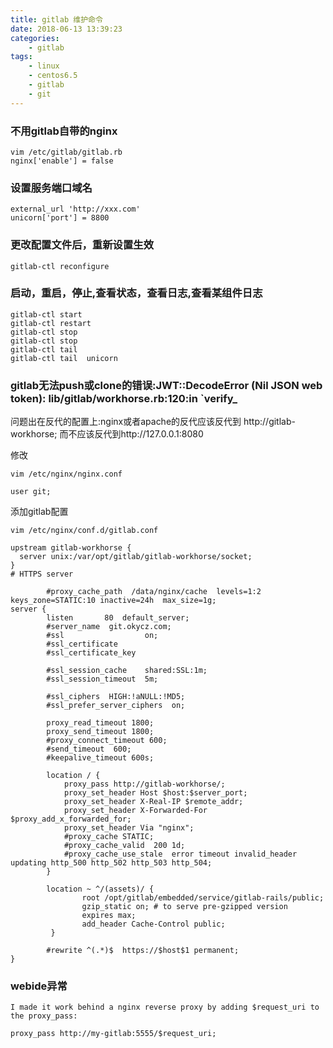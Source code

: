 ```yaml
---
title: gitlab 维护命令
date: 2018-06-13 13:39:23
categories: 
	- gitlab
tags:
	- linux
	- centos6.5
	- gitlab
	- git
---
```



### 不用gitlab自带的nginx
```
vim /etc/gitlab/gitlab.rb
nginx['enable'] = false
```

### 设置服务端口域名

```
external_url 'http://xxx.com'
unicorn['port'] = 8800

```

### 更改配置文件后，重新设置生效
```
gitlab-ctl reconfigure

```

### 启动，重启，停止,查看状态，查看日志,查看某组件日志
```
gitlab-ctl start
gitlab-ctl restart
gitlab-ctl stop
gitlab-ctl stop
gitlab-ctl tail 
gitlab-ctl tail  unicorn
```
### gitlab无法push或clone的错误:JWT::DecodeError (Nil JSON web token): lib/gitlab/workhorse.rb:120:in `verify_

问题出在反代的配置上:nginx或者apache的反代应该反代到 http://gitlab-workhorse; 而不应该反代到http://127.0.0.1:8080

修改

```
vim /etc/nginx/nginx.conf  

user git;
```
添加gitlab配置

```
vim /etc/nginx/conf.d/gitlab.conf

upstream gitlab-workhorse {
  server unix:/var/opt/gitlab/gitlab-workhorse/socket;
}
# HTTPS server

        #proxy_cache_path  /data/nginx/cache  levels=1:2    keys_zone=STATIC:10 inactive=24h  max_size=1g;
server {
        listen       80  default_server;
        #server_name  git.okycz.com;
        #ssl                  on;
        #ssl_certificate
        #ssl_certificate_key

        #ssl_session_cache    shared:SSL:1m;
        #ssl_session_timeout  5m;

        #ssl_ciphers  HIGH:!aNULL:!MD5;
        #ssl_prefer_server_ciphers  on;

        proxy_read_timeout 1800;
        proxy_send_timeout 1800;
        #proxy_connect_timeout 600;
        #send_timeout  600;
        #keepalive_timeout 600s;

        location / {
            proxy_pass http://gitlab-workhorse/;
            proxy_set_header Host $host:$server_port;
            proxy_set_header X-Real-IP $remote_addr;
            proxy_set_header X-Forwarded-For $proxy_add_x_forwarded_for;
            proxy_set_header Via "nginx";
            #proxy_cache STATIC;
            #proxy_cache_valid  200 1d;
            #proxy_cache_use_stale  error timeout invalid_header updating http_500 http_502 http_503 http_504;
        }

        location ~ ^/(assets)/ {
                root /opt/gitlab/embedded/service/gitlab-rails/public;
                gzip_static on; # to serve pre-gzipped version
                expires max;
                add_header Cache-Control public;
         }

        #rewrite ^(.*)$  https://$host$1 permanent;
}

```


### webide异常
```
I made it work behind a nginx reverse proxy by adding $request_uri to the proxy_pass:

proxy_pass http://my-gitlab:5555/$request_uri;
```